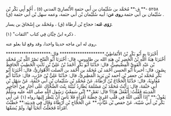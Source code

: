 ٥٢٥٨ -** ق:** مُحَمَّد بن سُلَيْمان بن أَبي حثمة الأَنْصارِيّ المدني (٥) ، أَخُو أَبِي بَكْر بْن سُلَيْمان بن أَبي حثمة.**روى عن:** أبيه سُلَيْمان بْن أَبي حثمة، وعمه سهل بْن أَبي حثمة (ق) .

**رَوَى عَنه:** حجاج بْن أرطاة (ق) ، ومُحَمَّد بن إِسْحَاقَ بن يسار.

ذكره ابنُ حِبَّان فِي كتاب "الثقات" (١) .

روى له ابن ماجه حديثا واحدا، وقد وقع لنا بعلو عنه.

أَخْبَرَنَا بِهِ أَبُو بَكْر بْنُ الأَنْمَاطِيِّ،******************** قال:******************** أَخْبَرَنَا هِبَةُ اللَّهِ بْنُ الْخَضِرِ بْنِ هِبَةِ الله بن طاووس، قال: أَخْبَرَنَا أَبُو الْفَتْحِ نَصْرُ اللَّهِ بْن مُحَمَّد بْن عَبْد الْقَوِيِّ الْمِصِّيصِيُّ، قال: حَدَّثَنَا أَبُو بَكْرٍ أَحْمَدُ بْنُ عَلِيِّ بْنِ ثَابَتٍ الْخَطِيبُ الْحَافِظُ بِصُورَ، قال: أخبرنا أَبُو الحسن أَحْمَد بْن مُحَمَّد بن أَحْمَد بن الصلت الأَهْوَازِيُّ، قال: أَخْبَرَنَا أَبُو بَكْرٍ مُحَمَّد بْن جعفر بْن أحمد بْنِ يَزِيدَ الْمَطِيرِيُّ، قال: حَدَّثَنَا عَلِيُّ بْنُ حَرْبٍ، قال: حَدَّثَنَا أَبُو مُعَاوِيَةُ، قال: حَدَّثَنَا الْحَجَّاجُ بْنُ أَرْطَاةَ، عَنْ مُحَمَّدِ بْنِ سُلَيْمان بْنِ أَبي حَثْمَةَ، عَنْ سَهْلِ بْنِ أَبي حَثْمَةَ، قال: رَأَيْتُ مُحَمَّدَ بْنَ مَسْلَمَةَ يُطَارِدُ ثُبَيْتَةَ بِنْتَ الضَّحَّاكِ عَلَى أَجَارٍ مِنْ أَجَاجِيرِ الْمَدِينَةِ فَقُلْتُ: أَتَفْعَلُ هَذَا؟ قال: نَعَمْ،** إِنِّي سَمِعْتُ رَسُول اللَّهِ صلى الله عليه وسَلَّمَ يَقُولُ:** "إِذَا أَلْقَى اللَّهُ فِي قَلْبِ امْرِئٍ خِطْبَةَ امْرَأَةٍ فَلا بَأَسَ أَنْ يَنْظُرَ إِلِيهَا.رواه (١) عَن أَبِي بَكْرِ بْن أَبي شَيْبَة، عَنْ حفص بْن غَيَّاثٍ،** عَنِ الْحَجَّاجِ بْنِ أَرْطَاةَ وَقَال فِي حَدِيثِهِ:** خَطَبْتُ امْرَأَةً فَجَعَلْتُ أَتَخَبَأُ لَهَا، ولَمْ يُسَمِّهَا.